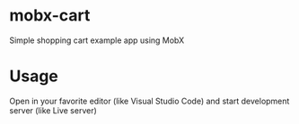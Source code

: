 # mobx-cart
Simple shopping cart example app using MobX

# Usage
Open in your favorite editor (like Visual Studio Code) and start development server (like Live server)
